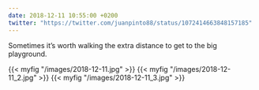 ```yaml
---
date: 2018-12-11 10:55:00 +0200
twitter: "https://twitter.com/juanpinto88/status/1072414663848157185"
---
```


Sometimes it’s worth walking the extra distance to get to the big playground.

{{< myfig "/images/2018-12-11.jpg" >}}
{{< myfig "/images/2018-12-11_2.jpg" >}}
{{< myfig "/images/2018-12-11_3.jpg" >}}
